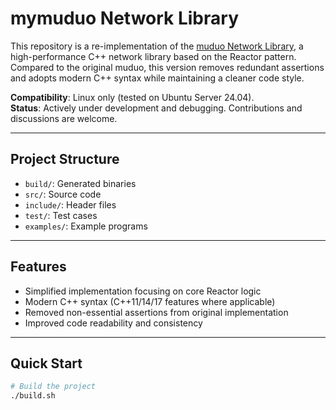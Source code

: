 # mymuduo Network Library  

This repository is a re-implementation of the [muduo Network Library](https://github.com/chenshuo/muduo), a high-performance C++ network library based on the Reactor pattern. Compared to the original muduo, this version removes redundant assertions and adopts modern C++ syntax while maintaining a cleaner code style.

**Compatibility**: Linux only (tested on Ubuntu Server 24.04).  
**Status**: Actively under development and debugging. Contributions and discussions are welcome.

---

## Project Structure

- `build/`: Generated binaries  
- `src/`: Source code  
- `include/`: Header files  
- `test/`: Test cases  
- `examples/`: Example programs  

---

## Features
- Simplified implementation focusing on core Reactor logic  
- Modern C++ syntax (C++11/14/17 features where applicable)  
- Removed non-essential assertions from original implementation  
- Improved code readability and consistency  

---

## Quick Start

```bash
# Build the project
./build.sh